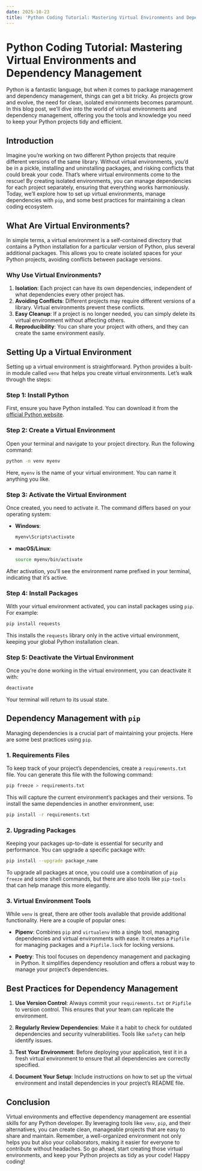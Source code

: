 ```yaml
---
date: 2025-10-23
title: 'Python Coding Tutorial: Mastering Virtual Environments and Dependency Management'
---
```


# Python Coding Tutorial: Mastering Virtual Environments and Dependency Management

Python is a fantastic language, but when it comes to package management and dependency management, things can get a bit tricky. As projects grow and evolve, the need for clean, isolated environments becomes paramount. In this blog post, we’ll dive into the world of virtual environments and dependency management, offering you the tools and knowledge you need to keep your Python projects tidy and efficient.

## Introduction

<!-- more -->
Imagine you’re working on two different Python projects that require different versions of the same library. Without virtual environments, you’d be in a pickle, installing and uninstalling packages, and risking conflicts that could break your code. That’s where virtual environments come to the rescue! By creating isolated environments, you can manage dependencies for each project separately, ensuring that everything works harmoniously. Today, we’ll explore how to set up virtual environments, manage dependencies with `pip`, and some best practices for maintaining a clean coding ecosystem.

## What Are Virtual Environments?

In simple terms, a virtual environment is a self-contained directory that contains a Python installation for a particular version of Python, plus several additional packages. This allows you to create isolated spaces for your Python projects, avoiding conflicts between package versions.

### Why Use Virtual Environments?

1. **Isolation**: Each project can have its own dependencies, independent of what dependencies every other project has.
2. **Avoiding Conflicts**: Different projects may require different versions of a library. Virtual environments prevent these conflicts.
3. **Easy Cleanup**: If a project is no longer needed, you can simply delete its virtual environment without affecting others.
4. **Reproducibility**: You can share your project with others, and they can create the same environment easily.

## Setting Up a Virtual Environment

Setting up a virtual environment is straightforward. Python provides a built-in module called `venv` that helps you create virtual environments. Let’s walk through the steps:

### Step 1: Install Python

First, ensure you have Python installed. You can download it from the [official Python website](https://www.python.org/downloads/). 

### Step 2: Create a Virtual Environment

Open your terminal and navigate to your project directory. Run the following command:

```bash
python -m venv myenv
```

Here, `myenv` is the name of your virtual environment. You can name it anything you like.

### Step 3: Activate the Virtual Environment

Once created, you need to activate it. The command differs based on your operating system:

- **Windows**:
  ```bash
  myenv\Scripts\activate
  ```

- **macOS/Linux**:
  ```bash
  source myenv/bin/activate
  ```

After activation, you’ll see the environment name prefixed in your terminal, indicating that it’s active.

### Step 4: Install Packages

With your virtual environment activated, you can install packages using `pip`. For example:

```bash
pip install requests
```

This installs the `requests` library only in the active virtual environment, keeping your global Python installation clean.

### Step 5: Deactivate the Virtual Environment

Once you’re done working in the virtual environment, you can deactivate it with:

```bash
deactivate
```

Your terminal will return to its usual state.

## Dependency Management with `pip`

Managing dependencies is a crucial part of maintaining your projects. Here are some best practices using `pip`.

### 1. Requirements Files

To keep track of your project’s dependencies, create a `requirements.txt` file. You can generate this file with the following command:

```bash
pip freeze > requirements.txt
```

This will capture the current environment’s packages and their versions. To install the same dependencies in another environment, use:

```bash
pip install -r requirements.txt
```

### 2. Upgrading Packages

Keeping your packages up-to-date is essential for security and performance. You can upgrade a specific package with:

```bash
pip install --upgrade package_name
```

To upgrade all packages at once, you could use a combination of `pip freeze` and some shell commands, but there are also tools like `pip-tools` that can help manage this more elegantly.

### 3. Virtual Environment Tools

While `venv` is great, there are other tools available that provide additional functionality. Here are a couple of popular ones:

- **Pipenv**: Combines `pip` and `virtualenv` into a single tool, managing dependencies and virtual environments with ease. It creates a `Pipfile` for managing packages and a `Pipfile.lock` for locking versions.

- **Poetry**: This tool focuses on dependency management and packaging in Python. It simplifies dependency resolution and offers a robust way to manage your project’s dependencies.

## Best Practices for Dependency Management

1. **Use Version Control**: Always commit your `requirements.txt` or `Pipfile` to version control. This ensures that your team can replicate the environment.

2. **Regularly Review Dependencies**: Make it a habit to check for outdated dependencies and security vulnerabilities. Tools like `safety` can help identify issues.

3. **Test Your Environment**: Before deploying your application, test it in a fresh virtual environment to ensure that all dependencies are correctly specified.

4. **Document Your Setup**: Include instructions on how to set up the virtual environment and install dependencies in your project’s README file.

## Conclusion

Virtual environments and effective dependency management are essential skills for any Python developer. By leveraging tools like `venv`, `pip`, and their alternatives, you can create clean, manageable projects that are easy to share and maintain. Remember, a well-organized environment not only helps you but also your collaborators, making it easier for everyone to contribute without headaches. So go ahead, start creating those virtual environments, and keep your Python projects as tidy as your code! Happy coding!